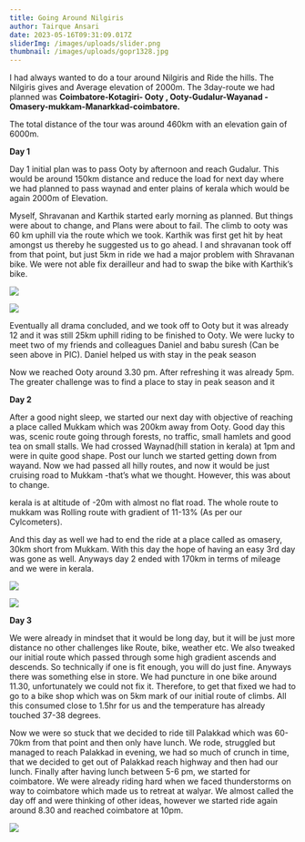 ```yaml
---
title: Going Around Nilgiris
author: Tairque Ansari
date: 2023-05-16T09:31:09.017Z
sliderImg: /images/uploads/slider.png
thumbnail: /images/uploads/gopr1328.jpg
---
```

I﻿ had always wanted to do a tour around Nilgiris and Ride the hills. The Nilgiris gives and Average elevation of 2000m. The 3day-route we had planned was  **Coimbatore-Kotagiri- Ooty , Ooty-Gudalur-Wayanad - Omasery-mukkam-Manarkkad-coimbatore.** 

T﻿he total distance of the tour was around 460km with an elevation gain of 6000m.

**Day 1**

Day 1 initial plan was to pass Ooty by afternoon and reach Gudalur. This would be around 150km distance and reduce the load for next day where we had planned to pass waynad and enter plains of kerala which would be again 2000m of Elevation.

Myself, Shravanan and Karthik started early morning as planned. But things were about to change, and Plans were about to fail. The climb to ooty was 60 km uphill via the route which we took. Karthik was first get hit by heat amongst us thereby he suggested us to go ahead. I and shravanan took off from that point, but just 5km in ride we had a major problem with Shravanan bike. We were not able fix derailleur and had to swap the bike with Karthik’s bike.

![](/images/uploads/day-1.png)

![](/images/uploads/screenshot-2023-05-16-at-3.34.57-pm.png)

Eventually all drama concluded, and we took off to Ooty but it was already 12 and it was still 25km uphill riding to be finished to Ooty. We were lucky to meet two of my friends and colleagues Daniel and babu suresh (Can be seen above in PIC). Daniel helped us with stay in the peak season

Now we reached Ooty around 3.30 pm. After refreshing it was already 5pm. The greater challenge was to find a place to stay in peak season and it 

**Day 2**

After a good night sleep, we started our next day with objective of reaching a place called Mukkam which was 200km away from Ooty. Good day this was, scenic route going through forests, no traffic, small hamlets and good tea on small stalls. We had crossed Waynad(hill station in kerala) at 1pm and were in quite good shape. Post our lunch we started getting down from wayand. Now we had passed all hilly routes, and now it would be just cruising road to Mukkam -that’s what we thought. However, this was about to change. 

kerala is at altitude of -20m with almost no flat road. The whole route to mukkam was Rolling route with gradient of 11-13% (As per our Cylcometers).

And this day as well we had to end the ride at a place called as omasery, 30km short from Mukkam. With this day the hope of having an easy 3rd day was gone as well. Anyways day 2 ended with 170km in terms of mileage and we were in kerala.

![](/images/uploads/day-21.png)

![](/images/uploads/day-2.png)

**Day 3**

We were already in mindset that it would be long day, but it will be just more distance no other challenges like Route, bike, weather etc. We also tweaked our initial route which passed through some high gradient ascends and descends. So technically if one is fit enough, you will do just fine. Anyways there was something else in store. We had puncture in one bike around 11.30, unfortunately we could not fix it. Therefore, to get that fixed we had to go to a bike shop which was on 5km mark of our initial route of climbs. All this consumed close to 1.5hr for us and the temperature has already touched 37-38 degrees.

Now we were so stuck that we decided to ride till Palakkad which was 60-70km from that point and then only have lunch. We rode, struggled but managed to reach Palakkad in evening, we had so much of crunch in time, that we decided to get out of Palakkad reach highway and then had our lunch. Finally after having lunch between 5-6 pm, we started for coimbatore. We were already riding hard when we faced thunderstorms on way to coimbatore which made us to retreat at walyar. We almost called the day off and were thinking of other ideas, however we started ride again around 8.30 and reached coimbatore at 10pm.

![](/images/uploads/day-3.png)